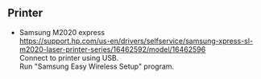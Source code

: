 ## Printer
- Samsung M2020 express  
  https://support.hp.com/us-en/drivers/selfservice/samsung-xpress-sl-m2020-laser-printer-series/16462592/model/16462596  
  Connect to printer using USB.  
  Run "Samsung Easy Wireless Setup" program.  

